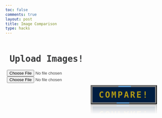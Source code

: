 ```yaml
---
toc: false
comments: true
layout: post
title: Image Comparison
type: hacks
---
```


<head>
    <style>
        /* Define styles for left and right halves */
        .container {
            display: flex;
            justify-content: space-between;
            align-items: center;
        }
        .left-half, .right-half, .bottom-half{
            height: 250px;
            padding: 5px;
            color: #444444;
            font-family: 'IBM Plex Sans Hebrew', monospace;
        }
        .left-half {
            height: 350px;
            width: 575px;
            display: flex;
            flex-direction: column;
            align-items: center;
        }
        .right-half {
            width: 425px;
            text-align: center;
            border-left: 3px solid #bde4f4;
        }
        .bottom-half {
            border-top: 3px solid #bde4f4;
            text-align: center;
            align-items: center;
            width: 100%;
        }
        .p1 {
            font-family: 'IBM Plex Sans Hebrew', monospace;
            color: #3A3B3C;
            /* src: url('fonts/fontface.css');  */
        }
        .p2 {
            font-family: 'IBM Plex Sans Hebrew', monospace;
            color: #CCCCCC;
            /* src: url('fonts/fontface.css');  */
        }
        /*@font-face {
        font-family: 'Roblox';
        src: url('.././fonts/Roblox-Font.ttf');
        } */
        .container2 {
            background-color: #444444;
            display: flex;
            flex-direction: column;
            align-items: center;
            font-family: 'IBM Plex Sans Hebrew', monospace;
            color: #CCCCCC;
            border: 5.5px solid transparent;
            animation: rgbLightEffect 7.7s linear infinite;
            overflow: break-word;
        }
        .dropbtn {
            color: black;
            padding: 16px;
            font-size: 16px;
            cursor: pointer;
        }
        .dropdown {
            position: relative;
            display: inline-block;
        }
        .dropdown-content {
            display: none;
            position: absolute;
            min-width: 160px;
            overflow: auto;
            box-shadow: 0px 8px 16px 0px rgba(0,0,0,0.2);
            z-index: 1;
        }
        .dropdown-content option {
            color: black;
            padding: 12px 16px;
            text-decoration: none;
            display: block;
        }
        .button {
            border-radius: 10px;
        }
        .a {
            position: relative;
            padding: 13px 24px;
            display: flex;
            justify-content: center;
            align-items: center;
            background: rgba(0, 0, 0, 0.5);
            margin: 10px;
            transition: 1s;
            text-decoration: none;
            overflow: hidden;
            -webkit-box-reflect: below 1px linear-gradient(transparent, transparent, #0004);
        }
        .a:hover {
            background: var(--clr);
            box-shadow: 0 0 10px var(--clr), 0 0 30px var(--clr);
        }
        .a::before {
            content: '';
            position: absolute;
            width: 40px;
            height: 420%;
            background: var(--clr);
            transition: 1s;
            animation: animate 2s linear infinite;
            animation-delay: calc(0.33s * var(--i));
        }
        .a:hover::before {
            width: 1200%;
        }
        @keyframes animate {
            0% {
                transform: rotate(0deg);
            }
            100% {
                transform: rotate(360deg);
            }
        }
        .a::after {
            content: '';
            position: absolute;
            inset: 4px;
            background: #011e41;
        }
        .a:hover::after {
            background: var(--clr);
        }
        .a span {
            position: relative;
            z-index: 1;
            font-size: 2em;
            color: #ffcf01;
            font-family: 'IBM Plex Sans Hebrew', monospace;
            opacity: 0.7;
            text-transform: uppercase;
            letter-spacing: 4px;
            transition: 0.5s;
        }
        .a:hover span {
            opacity: 1;
        }
        *{
            box-sizing: border-box;
        }
        .label{
            background-color: #111;
            display: flex;
            align-items: center;
            justify-content: space-between;
            position: relative;
            border-radius: 50px;
            padding: 5px;
            height: 26px;
            width: 50px;
        }
        body{
            transition: background 0.14s linear;
        }
        body.dark{
            background-color: #191d2b;
        }
        .checkbox{
            opacity: 0;
            position: absolute;
        }
        .ball{
            background-color: #ffffff;
            border-radius: 50%;
            position: absolute;
            top: 2px;
            left: 2px;
            width: 22px;
            height: 22px;
            transition: transform 0.15s linear;
        }
        .checkbox:checked + .label .ball {
            transform: translateX(24px);
        }
        .fa-moon{
            color: #f1c40f;
        }
        .fa-sun{
            color: #f39c12;
        }
        .light-text{
            color: #3A3B3C;
        }
        .dark-text{ 
            color: #CCCCCC;
        }
    </style>
</head>
<body>
    <div class="container">
        <div class="left-half">
            <h1 class="p1"><strong>Upload Images!</strong></h1>
            <input type="file" id="imageInput" accept="image/*">
            <input type="file" id="imageInput2" accept="image/*">
        </div>
        <div style="--clr: 	#6da7d9;--i:0;">
                <button id="manipulateButton" class="a"><a href="#"><span><strong>Compare!</strong></span></a></button>
        </div>
    </div>
    <script>
        const checkbox = document.getElementById('checkbox');
        const textElements = document.querySelectorAll('.p1, .p2, h1');
        uploadedImageName = "";
        const resultContainer = document.getElementById("result");
        const url = "http://localhost:8028/api/people";
        //const url = "https://fte.stu.nighthawkcodingsociety.com/api/pixel-partner-api";
        function handleImageComparison() {
            const imageInput = document.getElementById('imageInput');
            const imageInput2 = document.getElementById('imageInput2');
            const file = imageInput.files[0];
            const file2 = imageInput2.files[0];
            if (file && file2) {
                const reader = new FileReader();
                const reader2 = new FileReader();
                reader.readAsDataURL(file);
                reader2.readAsDataURL(file2);
                reader.onload = function (e) {
                    const image1Data = e.target.result.split(',')[1];
                    const fileName = file.name;
                    reader2.onload = function (f) {
                        const image2Data = f.target.result.split(',')[1];
                        // Fetch the API for image comparison
                        const data = {
                            "base64image1": image1Data,
                            "base64image2": image2Data
                        };
                        const options = {
                            method: 'POST',
                            headers: {
                                'Content-Type': 'application/json'
                            },
                            body: JSON.stringify(data)
                        };
                        console.log("pray");
                        fetch('http://localhost:8028/api/people/compare', options)
                            .then(response => response.json())
                            .then(data => {
                                // Display comparison results
                                const resultContainer = document.getElementById("result");
                                resultContainer.innerHTML = `
                                    <p><strong>Verification:</strong> ${data.verified}</p>
                                    <p><strong>Similarity:</strong> ${data.similarity}</p>
                                `;
                            })
                            .catch(error => {
                                console.error('Error:', error);
                            });
                    };
                };
            }
        }
        const manipulateButton = document.getElementById('manipulateButton');
        manipulateButton.addEventListener('click', handleImageComparison);
    </script>
</body>